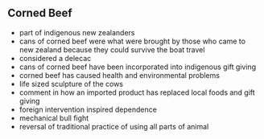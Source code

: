 <!-- order:11 -->
## Corned Beef
- part of indigenous new zealanders
- cans of corned beef were what were brought by those who came to new zealand because they could survive the boat travel
- considered a delecac
- cans of corned beef have been incorporated into indigenous gift giving
- corned beef has caused health and environmental problems
- life sized sculpture of the cows
- comment in how an imported product has replaced local foods and gift giving
- foreign intervention inspired dependence
- mechanical bull fight
- reversal of traditional practice of using all parts of animal
